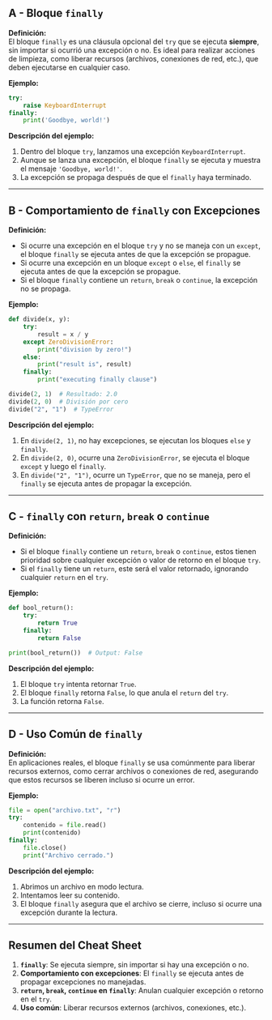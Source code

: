 ## A - Bloque `finally`

**Definición:**  
El bloque `finally` es una cláusula opcional del `try` que se ejecuta **siempre**, sin importar si ocurrió una excepción o no. Es ideal para realizar acciones de limpieza, como liberar recursos (archivos, conexiones de red, etc.), que deben ejecutarse en cualquier caso.

**Ejemplo:**

```python
try:
    raise KeyboardInterrupt
finally:
    print('Goodbye, world!')
```

**Descripción del ejemplo:**

1.  Dentro del bloque `try`, lanzamos una excepción `KeyboardInterrupt`.
2.  Aunque se lanza una excepción, el bloque `finally` se ejecuta y muestra el mensaje `'Goodbye, world!'`.
3.  La excepción se propaga después de que el `finally` haya terminado.

---

## B - Comportamiento de `finally` con Excepciones

**Definición:**

- Si ocurre una excepción en el bloque `try` y no se maneja con un `except`, el bloque `finally` se ejecuta antes de que la excepción se propague.
- Si ocurre una excepción en un bloque `except` o `else`, el `finally` se ejecuta antes de que la excepción se propague.
- Si el bloque `finally` contiene un `return`, `break` o `continue`, la excepción no se propaga.

**Ejemplo:**

```python
def divide(x, y):
    try:
        result = x / y
    except ZeroDivisionError:
        print("division by zero!")
    else:
        print("result is", result)
    finally:
        print("executing finally clause")

divide(2, 1)  # Resultado: 2.0
divide(2, 0)  # División por cero
divide("2", "1")  # TypeError
```

**Descripción del ejemplo:**

1.  En `divide(2, 1)`, no hay excepciones, se ejecutan los bloques `else` y `finally`.
2.  En `divide(2, 0)`, ocurre una `ZeroDivisionError`, se ejecuta el bloque `except` y luego el `finally`.
3.  En `divide("2", "1")`, ocurre un `TypeError`, que no se maneja, pero el `finally` se ejecuta antes de propagar la excepción.

---

## C - `finally` con `return`, `break` o `continue`

**Definición:**

- Si el bloque `finally` contiene un `return`, `break` o `continue`, estos tienen prioridad sobre cualquier excepción o valor de retorno en el bloque `try`.
- Si el `finally` tiene un `return`, este será el valor retornado, ignorando cualquier `return` en el `try`.

**Ejemplo:**

```python
def bool_return():
    try:
        return True
    finally:
        return False

print(bool_return())  # Output: False
```

**Descripción del ejemplo:**

1.  El bloque `try` intenta retornar `True`.
2.  El bloque `finally` retorna `False`, lo que anula el `return` del `try`.
3.  La función retorna `False`.

---

## D - Uso Común de `finally`

**Definición:**  
En aplicaciones reales, el bloque `finally` se usa comúnmente para liberar recursos externos, como cerrar archivos o conexiones de red, asegurando que estos recursos se liberen incluso si ocurre un error.

**Ejemplo:**

```python
file = open("archivo.txt", "r")
try:
    contenido = file.read()
    print(contenido)
finally:
    file.close()
    print("Archivo cerrado.")
```

**Descripción del ejemplo:**

1.  Abrimos un archivo en modo lectura.
2.  Intentamos leer su contenido.
3.  El bloque `finally` asegura que el archivo se cierre, incluso si ocurre una excepción durante la lectura.

---

## Resumen del Cheat Sheet

1.  **`finally`**: Se ejecuta siempre, sin importar si hay una excepción o no.
2.  **Comportamiento con excepciones**: El `finally` se ejecuta antes de propagar excepciones no manejadas.
3.  **`return`, `break`, `continue` en `finally`**: Anulan cualquier excepción o retorno en el `try`.
4.  **Uso común**: Liberar recursos externos (archivos, conexiones, etc.).
